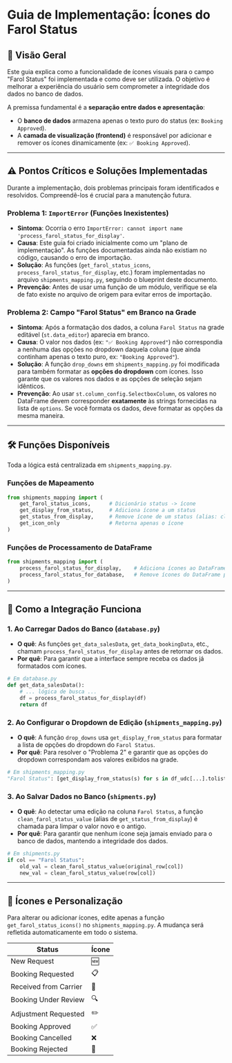 # Guia de Implementação: Ícones do Farol Status

## 📜 Visão Geral

Este guia explica como a funcionalidade de ícones visuais para o campo "Farol Status" foi implementada e como deve ser utilizada. O objetivo é melhorar a experiência do usuário sem comprometer a integridade dos dados no banco de dados.

A premissa fundamental é a **separação entre dados e apresentação**:
-   O **banco de dados** armazena apenas o texto puro do status (ex: `Booking Approved`).
-   A **camada de visualização (frontend)** é responsável por adicionar e remover os ícones dinamicamente (ex: `✅ Booking Approved`).

---

## ⚠️ Pontos Críticos e Soluções Implementadas

Durante a implementação, dois problemas principais foram identificados e resolvidos. Compreendê-los é crucial para a manutenção futura.

### Problema 1: `ImportError` (Funções Inexistentes)

-   **Sintoma**: Ocorria o erro `ImportError: cannot import name 'process_farol_status_for_display'`.
-   **Causa**: Este guia foi criado inicialmente como um "plano de implementação". As funções documentadas ainda não existiam no código, causando o erro de importação.
-   **Solução**: As funções (`get_farol_status_icons`, `process_farol_status_for_display`, etc.) foram implementadas no arquivo `shipments_mapping.py`, seguindo o blueprint deste documento.
-   **Prevenção**: Antes de usar uma função de um módulo, verifique se ela de fato existe no arquivo de origem para evitar erros de importação.

### Problema 2: Campo "Farol Status" em Branco na Grade

-   **Sintoma**: Após a formatação dos dados, a coluna `Farol Status` na grade editável (`st.data_editor`) aparecia em branco.
-   **Causa**: O valor nos dados (ex: `"✅ Booking Approved"`) não correspondia a nenhuma das opções no dropdown daquela coluna (que ainda continham apenas o texto puro, ex: `"Booking Approved"`).
-   **Solução**: A função `drop_downs` em `shipments_mapping.py` foi modificada para também formatar as **opções do dropdown** com ícones. Isso garante que os valores nos dados e as opções de seleção sejam idênticos.
-   **Prevenção**: Ao usar `st.column_config.SelectboxColumn`, os valores no DataFrame devem corresponder **exatamente** às strings fornecidas na lista de `options`. Se você formata os dados, deve formatar as opções da mesma maneira.

---

## 🛠️ Funções Disponíveis

Toda a lógica está centralizada em `shipments_mapping.py`.

### Funções de Mapeamento
```python
from shipments_mapping import (
    get_farol_status_icons,      # Dicionário status -> ícone
    get_display_from_status,     # Adiciona ícone a um status
    get_status_from_display,     # Remove ícone de um status (alias: clean_farol_status_value)
    get_icon_only                # Retorna apenas o ícone
)
```

### Funções de Processamento de DataFrame
```python
from shipments_mapping import (
    process_farol_status_for_display,    # Adiciona ícones ao DataFrame para exibição
    process_farol_status_for_database,   # Remove ícones do DataFrame para salvar no banco
)
```

---

## 🔄 Como a Integração Funciona

### 1. Ao Carregar Dados do Banco (`database.py`)

-   **O quê**: As funções `get_data_salesData`, `get_data_bookingData`, etc., chamam `process_farol_status_for_display` antes de retornar os dados.
-   **Por quê**: Para garantir que a interface sempre receba os dados já formatados com ícones.

```python
# Em database.py
def get_data_salesData():
    # ... lógica de busca ...
    df = process_farol_status_for_display(df)
    return df
```

### 2. Ao Configurar o Dropdown de Edição (`shipments_mapping.py`)

-   **O quê**: A função `drop_downs` usa `get_display_from_status` para formatar a lista de opções do dropdown do `Farol Status`.
-   **Por quê**: Para resolver o "Problema 2" e garantir que as opções do dropdown correspondam aos valores exibidos na grade.

```python
# Em shipments_mapping.py
"Farol Status": [get_display_from_status(s) for s in df_udc[...].tolist()],
```

### 3. Ao Salvar Dados no Banco (`shipments.py`)

-   **O quê**: Ao detectar uma edição na coluna `Farol Status`, a função `clean_farol_status_value` (alias de `get_status_from_display`) é chamada para limpar o valor novo e o antigo.
-   **Por quê**: Para garantir que nenhum ícone seja jamais enviado para o banco de dados, mantendo a integridade dos dados.

```python
# Em shipments.py
if col == "Farol Status":
    old_val = clean_farol_status_value(original_row[col])
    new_val = clean_farol_status_value(row[col])
```

---

## 🎨 Ícones e Personalização

Para alterar ou adicionar ícones, edite apenas a função `get_farol_status_icons()` no `shipments_mapping.py`. A mudança será refletida automaticamente em todo o sistema.

| Status | Ícone |
|--------|-------|
| New Request | 🆕 |
| Booking Requested | 📋 |
| Received from Carrier | 📨 |
| Booking Under Review | 🔍 |
| Adjustment Requested | ✏️ |
| Booking Approved | ✅ |
| Booking Cancelled | ❌ |
| Booking Rejected | 🚫 |